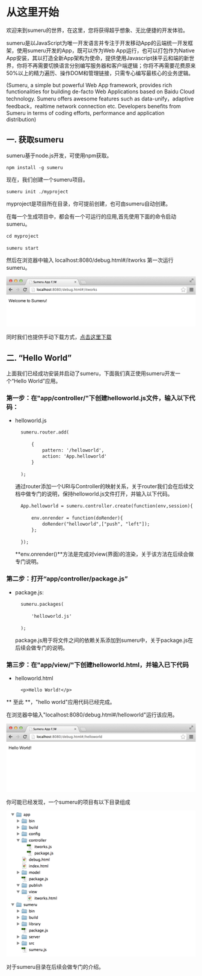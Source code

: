 从这里开始
====================


欢迎来到sumeru的世界，在这里，您将获得超乎想象、无比便捷的开发体验。

sumeru是以JavaScript为唯一开发语言并专注于开发移动App的云端统一开发框架，使用sumeru开发的App，既可以作为Web App运行，也可以打包作为Native App安装，其以打造全新App架构为使命，提供使用Javascript抹平云和端的新世界，你将不再需要切换语言分别编写服务器和客户端逻辑；你将不再需要花费原来50%以上的精力遍历、操作DOM和管理链接，只需专心编写最核心的业务逻辑。



(Sumeru, a simple but powerful Web App framework, provides rich functionalities for building de-facto Web Applications based on Baidu Cloud technology. Sumeru offers awesome features such as data-unify，adaptive feedback，realtime network connection etc. Developers beneﬁts from Sumeru in terms of coding efforts, performance and application distribution)


## 一. 获取sumeru

sumeru基于node.js开发，可使用npm获取。

	npm install -g sumeru
	
现在，我们创建一个sumeru项目。

	sumeru init ./myproject
	
myproject是项目所在目录，你可提前创建，也可由sumeru自动创建。
	
在每一个生成项目中，都会有一个可运行的应用,首先使用下面的命令启动sumeru。

	cd myproject
	
	sumeru start
	
然后在浏览器中输入 localhost:8080/debug.html#/itworks 第一次运行sumeru。

![](images/itworks.png)

同时我们也提供手动下载方式，[点击这里下载](http://baidu.com)


## 二. “Hello World”


上面我们已经成功安装并启动了sumeru，下面我们真正使用sumeru开发一个“Hello World”应用。


### 第一步：在"app/controller/"下创建helloworld.js文件，输入以下代码：

* helloworld.js


		sumeru.router.add(

			{
				pattern: '/helloworld',
				action: 'App.helloworld'
			}

		);

	通过router添加一个URl与Controller的映射关系，关于router我们会在后续文档中做专门的说明，保持helloworld.js文件打开，并输入以下代码。
	
		App.helloworld = sumeru.controller.create(function(env,session){

			env.onrender = function(doRender){
				doRender("helloworld",["push", "left"]);
			};

		});	

	**env.onrender()**方法是完成对view(界面)的渲染，关于该方法在后续会做专门说明。
	
### 第二步：打开“app/controller/package.js”


* package.js:

		sumeru.packages(

			'helloworld.js'

		);

	package.js用于将文件之间的依赖关系添加到sumeru中，关于package.js在后续会做专门的说明。

	

### 第三步：在"app/view/"下创建helloworld.html，并输入已下代码

* helloworld.html

	
		<p>Hello World!</p>
		
** 至此 **，"hello world"应用代码已经完成。

在浏览器中输入"localhost:8080/debug.html#/helloworld"运行该应用。

![](images/helloworld.png)


你可能已经发现，一个sumeru的项目有以下目录组成

![](images/sumeru_folder.png)

对于sumeru目录在后续会做专门的介绍。
	

